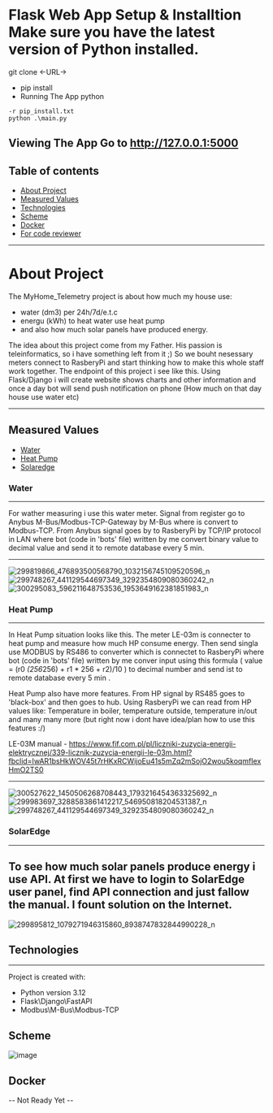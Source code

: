 # Flask Web App Setup & Installtion Make sure you have the latest version of Python installed.

git clone <-URL->

- pip install
- Running The App python

```
-r pip_install.txt
python .\main.py
```

Viewing The App Go to http://127.0.0.1:5000
-----------------------------------------------------------
## Table of contents
* [About Project](#about-project)
* [Measured Values](#measured-values)
* [Technologies](#technologies)
* [Scheme](#scheme)
* [Docker](#docker)
* [For code reviewer](#for-code-reviewer)


-----------------------------------------------------------
# About Project

The MyHome_Telemetry project is about how much my house use: 
* water (dm3) per 24h/7d/e.t.c
* energu (kWh) to heat water use heat pump
* and also how much solar panels have produced energy.


The idea about this project come from my Father. His passion is teleinformatics, so i have something left from it ;)
So we bouht  nesessary meters connect to RasberyPi and start thinking how to make this whole staff work together.
The endpoint of this project i see like this. Using Flask/Django i will create website shows charts and other information and once a day bot will send push notification on phone (How much on that day house use water etc)

-----------------------------------------------------------
## Measured Values
* [Water](#water)
* [Heat Pump](#heat-pump)
* [Solaredge](#solaredge)

### Water
-----------------------------------------------------------

For wather measuring i use this water meter. Signal from register go to Anybus M-Bus/Modbus-TCP-Gateway by M-Bus where is convert to Modbus-TCP. From Anybus signal goes by to RasberyPi by TCP/IP protocol in LAN where bot (code in 'bots' file) written by me convert binary value to decimal value and send it to remote database every 5 min. 

-----------------------------------------------------------
![299819866_476893500568790_1032156745109520596_n](https://user-images.githubusercontent.com/44020188/185767357-36bae3b8-2d75-4846-8627-dfc2f47971b2.jpg)
![299748267_441129544697349_3292354809080360242_n](https://user-images.githubusercontent.com/44020188/185767350-104266fb-3bf5-45e2-9f71-47b57928bfff.jpg)
![300295083_596211648753536_1953649162381851983_n](https://user-images.githubusercontent.com/44020188/185767363-328519c8-a0f9-45a0-90e4-92e2b18389b7.jpg)


### Heat Pump 
-----------------------------------------------------------
In Heat Pump situation looks like this. The meter LE-03m is connecter to heat pump and measure how much HP consume energy. Then send singla use MODBUS by RS486  to converter which is connectet to RasberyPi where bot (code in 'bots' file) written by me conver input using this formula ( value = (r0 *(256*256) + r1 * 256 + r2)/10 ) to decimal number and send ist to remote database every 5 min .

Heat Pump also have more features. From HP signal by RS485 goes to 'black-box' and then goes to hub. Using RasberyPi we can read from HP values like: Temperature in boiler, temperature outside, temperature in/out and many many more (but right now i dont have idea/plan how to use this features :/)

LE-03M manual - https://www.fif.com.pl/pl/liczniki-zuzycia-energii-elektrycznej/339-licznik-zuzycia-energii-le-03m.html?fbclid=IwAR1bsHkWOV45t7rHKxRCWijoEu41s5mZq2mSojO2wou5koqmfIexHmO2TS0



-----------------------------------------------------------
![300527622_1450506268708443_1793216454363325692_n](https://user-images.githubusercontent.com/44020188/185767364-fde33aef-6c20-453e-b6d4-c1153b6e438e.jpg)
![299983697_3288583861412217_546950818204531387_n](https://user-images.githubusercontent.com/44020188/185767367-f9452846-3e50-463e-92bd-2198fca3bb31.jpg)
![299748267_441129544697349_3292354809080360242_n](https://user-images.githubusercontent.com/44020188/185767370-450c477b-0ed8-4d59-8b84-563cef1dd288.jpg)

### SolarEdge
-----------------------------------------------------------
To see how much solar panels produce energy i use API. At first we have to login to SolarEdge user panel, find API connection and just fallow the manual. I fount solution on the Internet. 
-----------------------------------------------------------
![299895812_1079271946315860_8938747832844990228_n](https://user-images.githubusercontent.com/44020188/185767341-c1df7c9c-cbab-4c3b-bd14-733eeba57b85.jpg)

## Technologies
-----------------------------------------------------------
Project is created with:
* Python version 3.12
* Flask\Django\FastAPI
* Modbus\M-Bus\Modbus-TCP

## Scheme
![image](https://user-images.githubusercontent.com/44020188/187191983-09bdd6a8-7a62-4bd9-ab2f-6382e4290327.png)


## Docker
-- Not Ready Yet --
